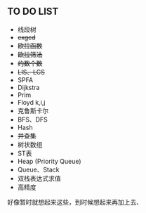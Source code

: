 ## TO DO LIST

* 线段树
* ~~exgcd~~
* ~~欧拉函数~~
* ~~欧拉筛法~~
* ~~约数个数~~
* ~~LIS、LCS~~
* SPFA
* Dijkstra
* Prim
* Floyd k,i,j
* 克鲁斯卡尔
* BFS、DFS
* Hash
* ~~并查集~~
* 树状数组
* ST表
* Heap (Priority Queue)
* Queue、Stack
* 双栈表达式求值
* 高精度

好像暂时就想起来这些，到时候想起来再加上去、
